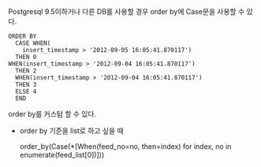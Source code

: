 Postgresql 9.5이하거나 다른 DB를 사용할 경우 order by에 Case문을 사용할 수 있다.

	ORDER BY
	  CASE WHEN(
	    insert_timestamp > '2012-09-05 16:05:41.870117')
	  THEN 0
  	WHEN(insert_timestamp > '2012-09-04 16:05:41.870117')
	  THEN 2
	  WHEN(insert_timestamp > '2012-09-04 16:05:41.870117')
	  THEN 3
	  ELSE 4
	  END

order by를 커스텀 할 수 있다.

- order by 기준을 list로 하고 싶을 때

	order_by(Case(*[When(feed_no=no, then=index) for index, no in enumerate(feed_list[0])]))


